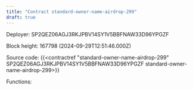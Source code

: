 ```yaml
---
title: "Contract standard-owner-name-airdrop-299"
draft: true
---
```

Deployer: SP2QEZ06AGJ3RKJPBV14SY1V5BBFNAW33D96YPGZF


 



Block height: 167798 (2024-09-29T12:51:46.000Z)

Source code: {{<contractref "standard-owner-name-airdrop-299" SP2QEZ06AGJ3RKJPBV14SY1V5BBFNAW33D96YPGZF standard-owner-name-airdrop-299>}}

Functions:



